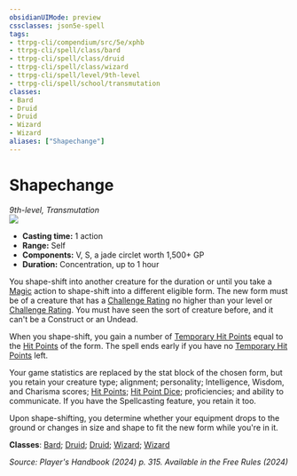 ```yaml
---
obsidianUIMode: preview
cssclasses: json5e-spell
tags:
- ttrpg-cli/compendium/src/5e/xphb
- ttrpg-cli/spell/class/bard
- ttrpg-cli/spell/class/druid
- ttrpg-cli/spell/class/wizard
- ttrpg-cli/spell/level/9th-level
- ttrpg-cli/spell/school/transmutation
classes:
- Bard
- Druid
- Druid
- Wizard
- Wizard
aliases: ["Shapechange"]
---
```

# Shapechange
*9th-level, Transmutation*  
![](Mechanics/spells/img/shapechange.webp#right)

- **Casting time:** 1 action
- **Range:** Self
- **Components:** V, S, a jade circlet worth 1,500+ GP
- **Duration:** Concentration, up to 1 hour

You shape-shift into another creature for the duration or until you take a [Magic](Mechanics/rules/actions.md#Magic) action to shape-shift into a different eligible form. The new form must be of a creature that has a [Challenge Rating](Mechanics/rules/variant-rules/challenge-rating-xphb.md) no higher than your level or [Challenge Rating](Mechanics/rules/variant-rules/challenge-rating-xphb.md). You must have seen the sort of creature before, and it can't be a Construct or an Undead.

When you shape-shift, you gain a number of [Temporary Hit Points](Mechanics/rules/variant-rules/temporary-hit-points-xphb.md) equal to the [Hit Points](Mechanics/rules/variant-rules/hit-points-xphb.md) of the form. The spell ends early if you have no [Temporary Hit Points](Mechanics/rules/variant-rules/temporary-hit-points-xphb.md) left.

Your game statistics are replaced by the stat block of the chosen form, but you retain your creature type; alignment; personality; Intelligence, Wisdom, and Charisma scores; [Hit Points](Mechanics/rules/variant-rules/hit-points-xphb.md); [Hit Point Dice](Mechanics/rules/variant-rules/hit-point-dice-xphb.md); proficiencies; and ability to communicate. If you have the Spellcasting feature, you retain it too.

Upon shape-shifting, you determine whether your equipment drops to the ground or changes in size and shape to fit the new form while you're in it.

**Classes**: [Bard](list-spells-classes-bard); [Druid](list-spells-classes-druid); [Druid](list-spells-classes-druid); [Wizard](list-spells-classes-wizard); [Wizard](list-spells-classes-wizard)

*Source: Player's Handbook (2024) p. 315. Available in the Free Rules (2024)*